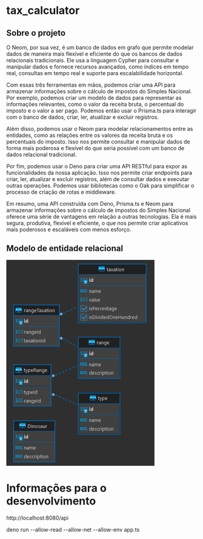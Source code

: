 # tax_calculator

## Sobre o projeto 

O Neom, por sua vez, é um banco de dados em grafo que permite modelar dados de maneira mais flexível e eficiente do que os bancos de dados relacionais tradicionais. Ele usa a linguagem Cypher para consultar e manipular dados e fornece recursos avançados, como índices em tempo real, consultas em tempo real e suporte para escalabilidade horizontal.

Com essas três ferramentas em mãos, podemos criar uma API para armazenar informações sobre o cálculo de impostos do Simples Nacional. Por exemplo, podemos criar um modelo de dados para representar as informações relevantes, como o valor da receita bruta, o percentual do imposto e o valor a ser pago. Podemos então usar o Prisma.ts para interagir com o banco de dados, criar, ler, atualizar e excluir registros.

Além disso, podemos usar o Neom para modelar relacionamentos entre as entidades, como as relações entre os valores da receita bruta e os percentuais do imposto. Isso nos permite consultar e manipular dados de forma mais poderosa e flexível do que seria possível com um banco de dados relacional tradicional.

Por fim, podemos usar o Deno para criar uma API RESTful para expor as funcionalidades da nossa aplicação. Isso nos permite criar endpoints para criar, ler, atualizar e excluir registros, além de consultar dados e executar outras operações. Podemos usar bibliotecas como o Oak para simplificar o processo de criação de rotas e middleware.

Em resumo, uma API construída com Deno, Prisma.ts e Neom para armazenar informações sobre o cálculo de impostos do Simples Nacional oferece uma série de vantagens em relação a outras tecnologias. Ela é mais segura, produtiva, flexível e eficiente, o que nos permite criar aplicativos mais poderosos e escaláveis com menos esforço.


## Modelo de entidade relacional

![alt text](https://github.com/matheuskleinschmidt/tax_calculator/blob/main/mer.jpg)

# Informações para o desenvolvimento


http://localhost:8080/api

deno run --allow-read --allow-net --allow-env app.ts